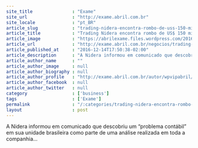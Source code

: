 ```yaml
---
site_title               : "Exame"
site_url                 : "http://exame.abril.com.br"
site_locale              : "pt_BR"
article_slug             : "trading-nidera-encontra-rombo-de-uss-150-mi-no-brasil-diz-fonte"
article_title            : "Trading Nidera encontra rombo de US$ 150 mi no Brasil, diz fonte"
article_image            : "https://abrilexame.files.wordpress.com/2016/09/size_960_16_9_nidera-soja118.jpg?quality=70&strip=all&w=960"
article_url              : "http://exame.abril.com.br/negocios/trading-nidera-encontra-rombo-de-us-150-mi-no-brasil-diz-fonte/"
article_published_at     : "2016-12-14T17:50:38-02:00"
article_description      : "A Nidera informou em comunicado que descobriu um “problema contábil” em sua unidade brasileira como parte de uma análise realizada em toda a companhia..."
article_author_name      : ""
article_author_image     : null
article_author_biography : null
article_author_profile   : "http://exame.abril.com.br/autor/wpvipabril/"
article_author_facebook  : null
article_author_twitter   : null
category                 : ['business']
tags                     : ['Exame']
permalink                : "/:categories/trading-nidera-encontra-rombo-de-uss-150-mi-no-brasil-diz-fonte/"
layout                   : post
---
```


A Nidera informou em comunicado que descobriu um “problema contábil” em sua unidade brasileira como parte de uma análise realizada em toda a companhia...
